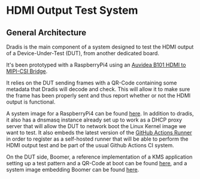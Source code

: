 # HDMI Output Test System

## General Architecture

Dradis is the main component of a system designed to test the HDMI output of a
Device-Under-Test (DUT), from another dedicated board.

It's been prototyped with a RaspberryPi4 using an
[Auvidea B101 HDMI to MIPI-CSI Bridge](https://auvidea.eu/b101-hdmi-to-csi-2-bridge-15-pin-fpc/).

It relies on the DUT sending frames with a QR-Code containing some metadata that
Dradis will decode and check. This will allow it to make sure the frame has been
properly sent and thus report whether or not the HDMI output is functional.

A system image for a RaspberryPi4 can be found
[here](https://github.com/mripard/pegasus-debian). In addition to dradis, it
also has a dnsmasq instance already set up to work as a DHCP proxy server that
will allow the DUT to network boot the Linux Kernel image we want to test.
It also embeds the latest version of the
[GitHub Actions Runner](https://github.com/actions/runner) in order to register
as a self-hosted runner that will be able to perform the HDMI output test and be
part of the usual Github Actions CI system.

On the DUT side, Boomer, a reference implementation of a KMS application setting
up a test pattern and a QR-Code at boot can be found
[here](https://github.com/mripard/boomer), and a system image embedding Boomer
can be found [here]().
